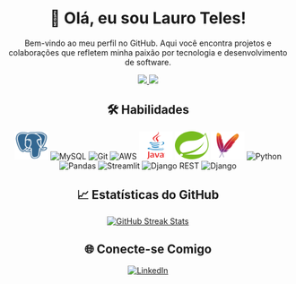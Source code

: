 <!-- 👋 Saudação -->
<div align="center">
  <h1>👋 Olá, eu sou Lauro Teles!</h1>
  <p>
    Bem-vindo ao meu perfil no GitHub. Aqui você encontra projetos e colaborações que refletem minha paixão por tecnologia e desenvolvimento de software.
  </p>

  <a href="https://github.com/lauroteles">
    <img height="145em" src="https://github-readme-stats.vercel.app/api?username=lauroteles&count_private=true&include_all_commits=true&show_icons=true&theme=dracula&hide_border=false&show_owner=true"/>
    <img height="145em" src="https://github-readme-stats.vercel.app/api/top-langs/?username=lauroteles&theme=dracula&hide_border=false&layout=compact"/>
  </a>
</div>

<!-- 🛠️ Habilidades -->
<h2 align="center">🛠️ Habilidades</h2>
<div align="center">
  <img height="50" width="60" src="https://github.com/devicons/devicon/blob/master/icons/postgresql/postgresql-plain.svg" alt="PostgreSQL" title="PostgreSQL"/>
  <img height="50" width="60" src="https://cdn.jsdelivr.net/gh/devicons/devicon/icons/mysql/mysql-original-wordmark.svg" alt="MySQL" title="MySQL"/>
  <img height="50" width="60" src="https://cdn.jsdelivr.net/gh/devicons/devicon/icons/git/git-original.svg" alt="Git" title="Git"/>
  <img height="50" width="60" src="https://cdn.jsdelivr.net/gh/devicons/devicon/icons/amazonwebservices/amazonwebservices-line-wordmark.svg" alt="AWS" title="AWS"/>
  <img height="50" width="60" src="https://github.com/devicons/devicon/blob/master/icons/java/java-original-wordmark.svg" alt="Java" title="Java"/>
  <img height="50" width="60" src="https://github.com/devicons/devicon/blob/master/icons/spring/spring-original.svg" alt="Spring" title="Spring"/>
  <img height="50" width="60" src="https://github.com/devicons/devicon/blob/master/icons/maven/maven-original.svg" alt="Maven" title="Maven"/>
  <img height="50" width="60" src="https://cdn.jsdelivr.net/gh/devicons/devicon/icons/python/python-original.svg" alt="Python" title="Python"/>
  <img height="50" width="60" src="https://cdn.jsdelivr.net/gh/devicons/devicon/icons/pandas/pandas-original.svg" alt="Pandas" title="Pandas"/>
  <img height="50" width="60" src="https://cdn.jsdelivr.net/gh/devicons/devicon/icons/streamlit/streamlit-original-wordmark.svg" alt="Streamlit" title="Streamlit"/>
  <img height="50" width="60" src="https://cdn.jsdelivr.net/gh/devicons/devicon/icons/djangorest/djangorest-original-wordmark.svg" alt="Django REST" title="Django REST"/>
  <img height="50" width="60" src="https://cdn.jsdelivr.net/gh/devicons/devicon/icons/django/django-plain-wordmark.svg" alt="Django" title="Django"/>
</div>

<!-- 📈 Estatísticas do GitHub -->
<h2 align="center">📈 Estatísticas do GitHub</h2>
<div align="center">
  <a href="https://github.com/lauroteles">
    <img height="180em" src="https://streak-stats.demolab.com?user=lauroteles&theme=dracula&hide_border=false" alt="GitHub Streak Stats"/>
  </a>
</div>

<!-- 🌐 Conecte-se Comigo -->
<h2 align="center">🌐 Conecte-se Comigo</h2>
<div align="center">
  <a href="https://www.linkedin.com/in/lauro-teles-0a66aba5">
    <img height="50" width="60" src="https://cdn.jsdelivr.net/gh/devicons/devicon/icons/linkedin/linkedin-original.svg" alt="LinkedIn" title="LinkedIn"/>
  </a>
</div>
